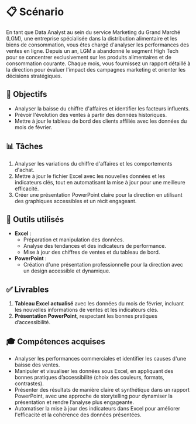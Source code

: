 # 📋 Scénario
En tant que Data Analyst au sein du service Marketing du Grand Marché (LGM), une entreprise spécialisée dans la distribution alimentaire et les biens de consommation, vous êtes chargé d'analyser les performances des ventes en ligne. Depuis un an, LGM a abandonné le segment High Tech pour se concentrer exclusivement sur les produits alimentaires et de consommation courante. Chaque mois, vous fournissez un rapport détaillé à la direction pour évaluer l'impact des campagnes marketing et orienter les décisions stratégiques.

## 🎯 Objectifs
- Analyser la baisse du chiffre d'affaires et identifier les facteurs influents.  
- Prévoir l'évolution des ventes à partir des données historiques.  
- Mettre à jour le tableau de bord des clients affiliés avec les données du mois de février.

## 📊 Tâches
1. Analyser les variations du chiffre d'affaires et les comportements d'achat.  
2. Mettre à jour le fichier Excel avec les nouvelles données et les indicateurs clés, tout en automatisant la mise à jour pour une meilleure efficacité.
3. Créer une présentation PowerPoint claire pour la direction en utilisant des graphiques accessibles et un récit engageant.

## 🔧 Outils utilisés
- **Excel** :  
  - Préparation et manipulation des données.  
  - Analyse des tendances et des indicateurs de performance.  
  - Mise à jour des chiffres de ventes et du tableau de bord.  
- **PowerPoint** :  
  - Création d'une présentation professionnelle pour la direction avec un design accessible et dynamique.


## ✅ Livrables 
1. **Tableau Excel actualisé** avec les données du mois de février, incluant les nouvelles informations de ventes et les indicateurs clés.  
2. **Présentation PowerPoint**, respectant les bonnes pratiques d’accessibilité.

## 🎓 Compétences acquises
- Analyser les performances commerciales et identifier les causes d'une baisse des ventes.  
- Manipuler et visualiser les données sous Excel, en appliquant des bonnes pratiques d’accessibilité (choix des couleurs, formats, contrastes).  
- Présenter des résultats de manière claire et synthétique dans un rapport PowerPoint, avec une approche de storytelling pour dynamiser la présentation et rendre l’analyse plus engageante.  
- Automatiser la mise à jour des indicateurs dans Excel pour améliorer l'efficacité et la cohérence des données présentées.
